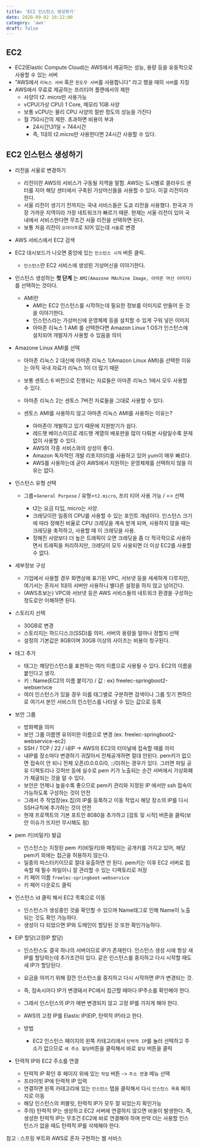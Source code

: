 ```yaml
---
title: 'EC2 인스턴스 생성하기'
date: 2020-09-02 18:22:00
category: 'aws'
draft: false
---
```


## EC2

- EC2(Elastic Compute Cloud)는 AWS에서 제공하는 성능, 용량 등을 유동적으로 사용할 수 있는 서버
- "AWS에서 `리눅스 서버` 혹은 `윈도우 서버`를 사용합니다" 라고 했을 때의 `서버`를 지칭
- AWS에서 무료로 제공하는 프리티어 플랜에서의 제한
  - 사양이 t2. micro만 사용가능
  - vCPU(가상 CPU) 1 Core, 메모리 1GB 사양
  - 보통 vCPU는 물리 CPU 사양의 절반 정도의 성능을 가진다
  - 월 750시간의 제한. 초과하면 비용이 부과
    - 24시간\31일 = 744시간
    - 즉, 1대의 t2.micro만 사용한다면 24시간 사용할 수 있다.

## EC2 인스턴스 생성하기

- 리전을 서울로 변경하기

  - 리전이란 AWS의 서비스가 구동될 지역을 말함. AWS는 도시별로 클라우드 센터를 지어 해당 센터에서 구축된 가상머신들을 사용할 수 있다. 이걸 리전이라 한다.
  - 서울 리전이 생기기 전까지는 국내 서비스들은 도쿄 리전을 사용했다. 한국과 가장 가까운 지역이라 가장 네트워크가 빠르기 때문. 현재는 서울 리전이 있어 국내에서 서비스한다면 무조건 서울 리전을 선택하면 된다.
  - 보통 처음 리전이 `오아이주`로 되어 있는데 `서울`로 변경

- AWS 서비스에서 EC2 검색

- EC2 대시보드가 나오면 중앙에 있는 `인스턴스 시작` 버튼 클릭.

  - `인스턴스`란 EC2 서비스에 생성된 가상머신을 이야기한다.

- 인스턴스 생성하는 **첫 단계** 는 `AMI(Amazone MAchine Image, 아마존 머신 이미지)` 를 선택하는 것이다.

  - AMI란
    - AMI는 EC2 인스턴스를 시작하는데 필요한 정보를 이미지로 만들어 둔 것을 이야기한다.
    - 인스턴스라는 가상머신에 운영체제 등을 설치할 수 있게 구워 넣은 이미지
    - 아마존 리눅스 1 AMI 를 선택한다면 Amazon Linux 1 OS가 인스턴스에 설치되어 개발자가 사용할 수 있음을 의미

- Amazone Linux AMI를 선택

  - 아마존 리눅스 2 대신에 아마존 리눅스 1(Amazon Linux AMI)을 선택한 이유는 아직 국내 자료가 리눅스 1이 더 많기 때문
  - 보통 센토스 6 버전으로 진행되는 자료들은 아마존 리눅스 1에서 모두 사용할 수 있다.
  - 아마존 리눅스 2는 센토스 7버전 자료들을 그대로 사용할 수 있다.
  - 센토스 AMI를 사용하지 않고 아마존 리눅스 AMI를 사용하는 이유는?

    - 아마존이 개발하고 있기 때문에 지원받기가 쉽다.
    - 레드햇 베이스이므로 레드햇 계열의 배포판을 많이 다뤄본 사람일수록 문제없이 사용할 수 있다.
    - AWS의 각종 서비스와의 상성이 좋다.
    - Amazon 독자적인 개발 리포지터리를 사용하고 있어 yum이 매우 빠르다.
    - AWS를 사용하는데 굳이 AWS에서 지원하는 운영체제를 선택하지 않을 이유는 없다.

- 인스턴스 유형 선택

  - 그룹=`General Purpose` / 유형=`t2.micro`, 프리 티어 사용 가능 / => 선택

    - t2는 요금 타입, micro는 사양.
    - 크레딧이란 일종의 CPU를 사용할 수 있는 포인트 개념이다. 인스턴스 크기에 따라 정해진 비율로 CPU 크레딧을 계속 받게 되며, 사용하지 않을 때는 크레딧을 축적하고, 사용할 때 이 크레딧을 사용.
    - 정해진 사양보다 더 높은 트래픽이 오면 크레딧을 좀 더 적극적으로 사용하면서 트래픽을 처리하지만, 크레딧이 모두 사용되면 더 이상 EC2를 사용할 수 없다.

- 세부정보 구성

  - 기업에서 사용할 경우 화면상에 표기된 VPC, 서브넷 등을 세세하게 다루지만, 여기서는 혼자서 1대의 서버만 사용하니 별다른 설정을 하지 않고 넘어간다.
  - (AWS초보는) VPC와 서브넷 등은 AWS 서비스들의 네트워크 환경을 구성하는 정도로만 이해하면 된다.

- 스토리지 선택

  - 30GB로 변경
  - 스토리지는 하드디스크(SSD)를 의미. 서버의 용량을 얼마나 정할지 선택
  - 설정의 기본값은 8GB이며 30GB 이상의 사이즈는 비용이 청구된다.

- 태그 추가

  - 태그는 해당인스턴스를 표현하는 여러 이름으로 사용될 수 있다. EC2의 이름을 붙인다고 생각.
  - 키 : Name(EC2의 이름 붙이기) / 값 : ex) freelec-springboot2-webserivce
  - 여러 인스턴스가 있을 경우 이를 태그별로 구분하면 검색이나 그룹 짓기 편하므로 여기서 본인 서비스의 인스턴스를 나타낼 수 있는 값으로 등록

- 보안 그룹

  - 방화벽을 의미
  - 보안 그룹 이름엔 유의미한 이름으로 변경 (ex. freelec-springboot2-webservice-ec2)
  - SSH / TCP / 22 / 내IP -> AWS의 EC2의 터미널에 접속할 때를 의미
  - 내IP를 장소마다 변경하기 귀찮아서 전체공개하면 절대 안된다. pem키가 없으면 접속이 안 되니 전체 오픈(0.0.0.0/0, ::/0)하는 경우가 있다. 그러면 파일 공유 디렉토리나 깃허브 등에 실수로 pem 키가 노출되는 순간 서버에서 가상화폐가 채굴되는 것을 알 수 있다.
  - 보안은 언제나 높을수록 좋으므로 pem키 관리와 지정된 IP 에서만 ssh 접속이 가능하도록 구성하는 것이 안전
  - 그래서 주 작업장(ex.집)의 IP를 등록하고 이동 작업시 해당 장소의 IP를 다시 SSH규칙에 추가하는 것이 안전
  - 현재 프로젝트의 기본 포트인 8080을 추가하고 [검토 및 시작] 버튼을 클릭(보안 이슈가 뜨지만 무시해도 됨)

- pem 키(비밀키) 발급

  - 인스턴스는 지정된 pem 키(비밀키)와 매칭되는 공개키를 가지고 있어, 해당 pem키 외에는 접근을 허용하지 않는다.
  - 일종의 마스터키이므로 절대 유출하면 안 된다. pem키는 이후 EC2 서버로 접속할 때 필수 파일이니 잘 관리할 수 있는 디렉토리로 저장
  - 키 페어 이름 `freelec-springboot-webservice`
  - 키 페어 다운로드 클릭

- 인스턴스 id 클릭 해서 EC2 목록으로 이동

  - 인스턴스가 생성중인 것을 확인할 수 있으며 Name태그로 인해 Name이 노출되는 것도 확인 가능하다.
  - 생성이 다 되었으면 IP와 도메인이 할당된 것 또한 확인가능하다.

- EIP 할당(고정IP 할당)

  - 인스턴스도 결국 하나의 서버이므로 IP가 존재한다. 인스턴스 생성 시에 항상 새 IP를 할당하는데 추가조건이 있다. 같은 인스턴스를 중지하고 다시 시작할 때도 새 IP가 할당된다.
  - 요금을 아끼기 위해 잠깐 인스턴스를 중지하고 다시 시작하면 IP가 변경되는 것.
  - 즉, 접속시마다 IP가 변경돼서 PC에서 접근할 때마다 IP주소를 확인해야 한다.
  - 그래서 인스턴스의 IP가 매번 변경되지 않고 고정 IP를 가지게 해야 한다.
  - AWS의 고정 IP를 Elastic IP(EIP, 탄력적 IP)라고 한다.
  - 방법

    - EC2 인스턴스 페이지의 왼쪽 카테고리에서 `탄력적 IP`를 눌러 선택하고 주소가 없으므로 `새 주소 할당`버튼을 클릭해서 바로 `할당` 버튼을 클릭

- 탄력적 IP와 EC2 주소를 연결
  - 탄력적 IP 확인 후 페이지 위에 있는 `작업` 버튼 -> `주소 연결` 메뉴 선택
  - 프라이빗 IP에 탄력적 IP 입력
  - 연결하면 왼쪽 카테고리에 있는 `인스턴스` 탭을 클릭해서 다시 `인스턴스 목록` 페이지로 이동
  - 해당 인스턴스의 퍼블릿, 탄력적 IP가 모두 잘 되었는지 확인가능
  - 주의) 탄력적 IP는 생성하고 EC2 서버에 연결하지 않으면 비용이 발생한다. 즉, 생성한 탄력적 IP는 무조건 EC2에 바로 연결해야 하며 만약 더는 사용할 인스턴스가 없을 때도 탄력적 IP를 삭제해야 한다.

참고 : 스프링 부트와 AWS로 혼자 구현하는 웹 서비스
